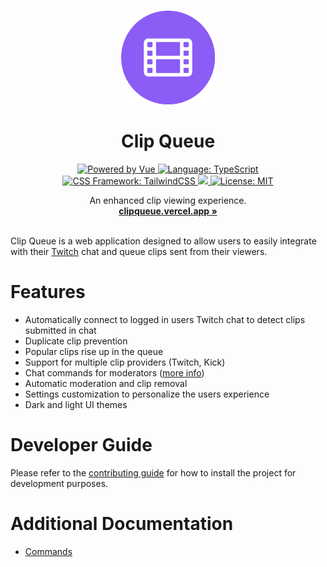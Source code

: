 <p align="center">
  <br />
  <img width="150" height="150" src="./public/icon.png" alt="Logo">
  <h1 align="center"><b>Clip Queue</b></h1>
  <div align="center">
    <a href="https://vuejs.org/">
      <img src="https://img.shields.io/badge/Powered%20by-Vue-%234FC08D.svg?style=flat&logo=Vue.js" alt="Powered by Vue">
    </a>
    <a href="https://www.typescriptlang.org/">
      <img src="https://img.shields.io/badge/Language-Typescript-%233178C6.svg?style=flat&logo=typescript" alt="Language: TypeScript">
    </a>
    <a href="https://tailwindcss.com">
      <img src="https://img.shields.io/badge/CSS%20Framework-TailwindCSS-%2306B6D4?logo=tailwindcss" alt="CSS Framework: TailwindCSS">
    </a>
    <a href="https://codecov.io/gh/jordanshatford/clip-queue" >
      <img src="https://codecov.io/gh/jordanshatford/clip-queue/branch/main/graph/badge.svg?token=55KCL03QIH"/>
    </a>
    <a href="https://github.com/jordanshatford/clip-queue/blob/main/LICENSE">
      <img src="https://img.shields.io/badge/License-MIT-black.svg?style=flat&logo=license" alt="License: MIT">
    </a>
  </div>
  <p align="center">
    An enhanced clip viewing experience.
    <br />
    <a href="https://clipqueue.vercel.app/"><strong>clipqueue.vercel.app »</strong></a>
    <br />
    <br />
  </p>
</p>

Clip Queue is a web application designed to allow users to easily integrate with their [Twitch](https://www.twitch.tv/) chat and queue clips sent from their viewers.

# Features
  - Automatically connect to logged in users Twitch chat to detect clips submitted in chat
  - Duplicate clip prevention
  - Popular clips rise up in the queue
  - Support for multiple clip providers (Twitch, Kick)
  - Chat commands for moderators ([more info](./docs/COMMANDS.md))
  - Automatic moderation and clip removal
  - Settings customization to personalize the users experience
  - Dark and light UI themes

# Developer Guide
Please refer to the [contributing guide](CONTRIBUTING.md) for how to install the project for development purposes.

# Additional Documentation
  - [Commands](./docs/COMMANDS.md)

